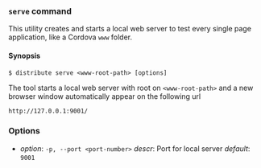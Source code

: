 ### `serve` command

This utility creates and starts a local web server to test every single page application, like a Cordova `www` folder.

#### Synopsis

    $ distribute serve <www-root-path> [options]

The tool starts a local web server with root on `<www-root-path>` and a new browser window automatically appear on the following url

    http://127.0.0.1:9001/

### Options

-   _option_: `-p, --port <port-number>`
    _descr_: Port for local server
    _default_: `9001`
